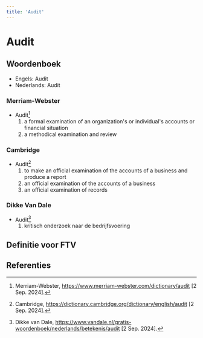 ```yaml
---
title: 'Audit'
---
```


# Audit

## Woordenboek

- Engels: Audit
- Nederlands: Audit

### Merriam-Webster

- Audit[^1]
  1. a formal examination of an organization's or individual's accounts or financial situation
  2. a methodical examination and review

### Cambridge

- Audit[^2]
  1. to make an official examination of the accounts of a business and produce a report
  2. an official examination of the accounts of a business
  3. an official examination of records

### Dikke Van Dale

- Audit[^3]
  1. kritisch onderzoek naar de bedrijfsvoering

## Definitie voor FTV

## Referenties

[^1]: Merriam-Webster, https://www.merriam-webster.com/dictionary/audit [2 Sep. 2024].
[^2]: Cambridge, https://dictionary.cambridge.org/dictionary/english/audit [2 Sep. 2024].
[^3]: Dikke van Dale, https://www.vandale.nl/gratis-woordenboek/nederlands/betekenis/audit [2 Sep. 2024].

